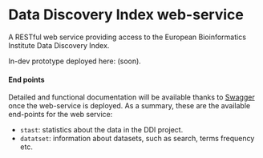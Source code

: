 Data Discovery Index web-service
=========================

A RESTful web service providing access to the European Bioinformatics Institute Data Discovery Index.

In-dev prototype deployed here: (soon). 

#### End points

Detailed and functional documentation will be available thanks to [Swagger](https://github.com/swagger-api) once the
web-service is deployed. As a summary, these are the available end-points for the web service:

* `stast`: statistics about the data in the DDI project. 
* `datatset`: information about datasets, such as search, terms frequency etc.
